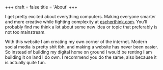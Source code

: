 +++
draft = false
title = 'About'
+++

I get pretty excited about everything computers. Making everyone smarter and more creative while fighting complexity at [escherthink.com](eschertink.com). You'll probably find me think a lot about some new idea or topic that preferably is not too mainstream.

With this website I am creating my own corner of the internet. Modern social media is pretty shit tbh, and making a website has never been easier. So instead of building my digital home on ground I would be renting I am building it on land I do own. I recommend you do the same, also because it is actually quite fun.

